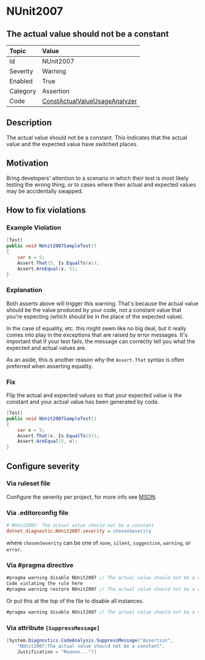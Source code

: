 # NUnit2007

## The actual value should not be a constant

| Topic    | Value
| :--      | :--
| Id       | NUnit2007
| Severity | Warning
| Enabled  | True
| Category | Assertion
| Code     | [ConstActualValueUsageAnalyzer](https://github.com/nunit/nunit.analyzers/blob/master/src/nunit.analyzers/ConstActualValueUsage/ConstActualValueUsageAnalyzer.cs)

## Description

The actual value should not be a constant. This indicates that the actual value and the expected value have switched places.

## Motivation

Bring developers' attention to a scenario in which their test is most likely testing the wrong thing, or to cases where their actual and expected values may be accidentally swapped.

## How to fix violations

### Example Violation

```csharp
[Test]
public void NUnit2007SampleTest()
{
    var x = 5;
    Assert.That(5, Is.EqualTo(x));
    Assert.AreEqual(x, 5);
}
```

### Explanation

Both asserts above will trigger this warning. That's because the actual value should be the value produced by your code, not a constant value that you're expecting (which should be in the place of the expected value).

In the case of equality, etc. this might seem like no big deal, but it really comes into play in the exceptions that are raised by error messages. It's important that if your test fails, the message can correctly tell you what the expected and actual values are.

As an aside, this is another reason why the `Assert.That` syntax is often preferred when asserting equality.

### Fix

Flip the actual and expected values so that your expected value is the constant and your actual value has been generated by code.

```csharp
[Test]
public void NUnit2007SampleTest()
{
    var x = 5;
    Assert.That(x, Is.EqualTo(5));
    Assert.AreEqual(5, x);
}
```

<!-- start generated config severity -->
## Configure severity

### Via ruleset file

Configure the severity per project, for more info see [MSDN](https://msdn.microsoft.com/en-us/library/dd264949.aspx).

### Via .editorconfig file

```ini
# NUnit2007: The actual value should not be a constant
dotnet_diagnostic.NUnit2007.severity = chosenSeverity
```

where `chosenSeverity` can be one of `none`, `silent`, `suggestion`, `warning`, or `error`.

### Via #pragma directive

```csharp
#pragma warning disable NUnit2007 // The actual value should not be a constant
Code violating the rule here
#pragma warning restore NUnit2007 // The actual value should not be a constant
```

Or put this at the top of the file to disable all instances.

```csharp
#pragma warning disable NUnit2007 // The actual value should not be a constant
```

### Via attribute `[SuppressMessage]`

```csharp
[System.Diagnostics.CodeAnalysis.SuppressMessage("Assertion",
    "NUnit2007:The actual value should not be a constant",
    Justification = "Reason...")]
```
<!-- end generated config severity -->

